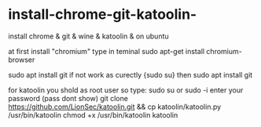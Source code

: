 # install-chrome-git-katoolin-
install chrome &amp; git &amp; wine &amp; katoolin &amp; on ubuntu 

at first install "chromium" 
type in teminal   sudo apt-get install chromium-browser

sudo apt install git 
if not work as curectly {sudo su} then sudo apt install git

 for katoolin you shold as root user so type:
 sudo su or sudo -i
 enter your password (pass dont show)
 git clone https://github.com/LionSec/katoolin.git && cp katoolin/katoolin.py /usr/bin/katoolin
 chmod +x /usr/bin/katoolin
 katoolin
 
 
